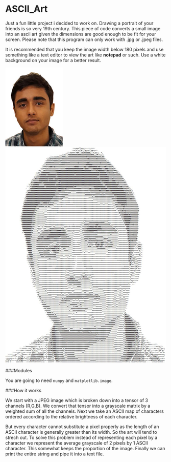 # ASCII_Art

Just a fun little project i decided to work on. Drawing a portrait of your friends is so very 19th century. 
This piece of code converts a small image into an ascii art given the dimensions are good enough to be fit for your screen. Please note that this program can only work with .jpg or .jpeg files.

It is recommended that you keep the image width below 180 pixels and use something like a text editor to view the art like <b>notepad</b> or such.
Use a white background on your image for a better result.

<img src = "input_img.jpg" src-dark = "img/function.png">

<br>

<img src = "output_img.jpg" src-dark = "img/function.png">

###Modules

You are going to need `numpy` and `matplotlib.image`.


###How it works

We start with a JPEG image which is broken down into a tensor of 3 channels (R,G,B). We convert that tensor into a grayscale matrix by a weighted sum of all the channels. Next we take an ASCII map of characters ordered according to the relative brightness of each character. 

But every character cannot substitute a pixel properly as the length of an ASCII character is generally greater than its width. So the art will tend to strech out. To solve this problem instead of representing each pixel by a character we represent the average grayscale of 2 pixels by 1 ASCII character. This somewhat keeps the proportion of the image. Finally we can print the entire string and pipe it into a text file.